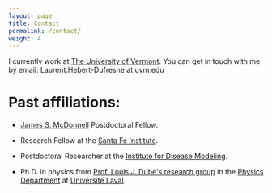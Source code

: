 ```yaml
---
layout: page
title: Contact
permalink: /contact/
weight: 4
---
```


I currently work at <a href="https://www.uvm.edu/" target="_blank">The University of Vermont</a>. 
You can get in touch with me by email: Laurent.Hebert-Dufresne at uvm.edu

# Past affiliations:

*   <a href="https://www.jsmf.org/" href="_blank">James S. McDonnell</a> Postdoctoral Fellow.

*   Research Fellow at the <a href="http://www.santafe.edu/" target="_blank">Santa Fe Institute</a>.

*   Postdoctoral Researcher at the <a href="http://idmod.org/" target="_blank">Institute for Disease Modeling</a>.

*   Ph.D. in physics from [Prof. Louis J. Dubé's research group](http://dynamica.phy.ulaval.ca/) in the [Physics Department](http://www.phy.ulaval.ca/) at [Université Laval](http://www.ulaval.ca/).